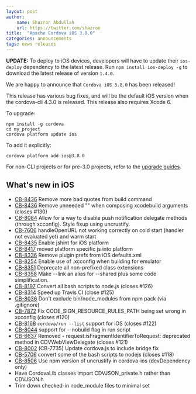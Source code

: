 ```yaml
---
layout: post
author:
    name: Shazron Abdullah
    url: https://twitter.com/shazron
title:  "Apache Cordova iOS 3.8.0"
categories: announcements
tags: news releases
---
```


**UPDATE:** To deploy to iOS devices, developers will have to update their `ios-deploy` dependency to the latest release. Run `npm install ios-deploy -g` to download the latest release of version `1.4.0`. 

We are happy to announce that `Cordova iOS 3.8.0` has been released!

This release has various bug fixes, and will be the default iOS version when the cordova-cli 4.3.0 is released.
This release also requires Xcode 6.

To upgrade:

    npm install -g cordova
    cd my_project
    cordova platform update ios

To add it explicitly:

    cordova platform add ios@3.8.0



For non-CLI projects or for pre-3.0 projects, refer to the [upgrade guides](http://cordova.apache.org/docs/en/dev/guide_platforms_index.md.html).

<!--more-->

## What's new in iOS

* [CB-8436](https://issues.apache.org/jira/browse/CB-8436) Remove more bad quotes from build command
* [CB-8436](https://issues.apache.org/jira/browse/CB-8436) Remove unneeded "" when composing xcodebuild arguments (closes #130)
* [CB-8084](https://issues.apache.org/jira/browse/CB-8084) Allow for a way to disable push notification delegate methods (through xcconfig). Style fixup using uncrustify.
* [CB-7606](https://issues.apache.org/jira/browse/CB-7606) handleOpenURL not working correctly on cold start (handler not evaluated yet) and warm start
* [CB-8435](https://issues.apache.org/jira/browse/CB-8435) Enable jshint for iOS platform
* [CB-8417](https://issues.apache.org/jira/browse/CB-8417) moved platform specific js into platform
* [CB-8336](https://issues.apache.org/jira/browse/CB-8336) Remove plugin prefs from iOS defaults.xml
* [CB-8254](https://issues.apache.org/jira/browse/CB-8254) Enable use of .xcconfig when building for emulator
* [CB-8351](https://issues.apache.org/jira/browse/CB-8351) Deprecate all non-prefixed class extensions
* [CB-8358](https://issues.apache.org/jira/browse/CB-8358) Make --link an alias for --shared plus some code simplification.
* [CB-8197](https://issues.apache.org/jira/browse/CB-8197) Convert all bash scripts to node.js (closes #126)
* [CB-8314](https://issues.apache.org/jira/browse/CB-8314) Speed up Travis CI (close #125)
* [CB-8036](https://issues.apache.org/jira/browse/CB-8036) Don't exclude bin/node_modules from npm pack (via .gitignore)
* [CB-7872](https://issues.apache.org/jira/browse/CB-7872) Fix CODE_SIGN_RESOURCE_RULES_PATH being set wrong in xcconfig (closes #120)
* [CB-8168](https://issues.apache.org/jira/browse/CB-8168) `cordova/run --list` support for iOS (closes #122)
* [CB-8044](https://issues.apache.org/jira/browse/CB-8044) support for --nobuild flag in run script
* [CB-6637](https://issues.apache.org/jira/browse/CB-6637) Removed - request:isFragmentIdentifierToRequest: deprecated method in CDVWebViewDelegate (closes #121)
* [CB-8002](https://issues.apache.org/jira/browse/CB-8002) (CB-7735) Update cordova.js to include bridge fix
* [CB-5706](https://issues.apache.org/jira/browse/CB-5706) convert some of the bash scripts to nodejs (closes #118)
* [CB-8506](https://issues.apache.org/jira/browse/CB-8506) Use npm version of uncrustify in cordova-ios (devDependency only)
* Have CordovaLib classes import CDVJSON_private.h rather than CDVJSON.h
* Trim down checked-in node_module files to minimal set
